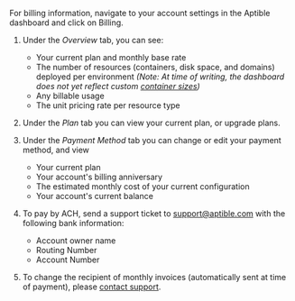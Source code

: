 For billing information, navigate to your account settings in the Aptible dashboard and click on Billing. 

1. Under the _Overview_ tab, you can see: 

    - Your current plan and monthly base rate
    - The number of resources (containers, disk space, and domains) deployed per environment  _(Note: At time of writing, the dashboard does not yet reflect custom [container sizes](https://github.com/aptible/dashboard.aptible.com/issues/516))_
    - Any billable usage
    - The unit pricing rate per resource type

2. Under the _Plan_ tab you can view your current plan, or upgrade plans.

3. Under the _Payment Method_ tab you can change or edit your payment method, and view

    - Your current plan
    - Your account's billing anniversary 
    - The estimated monthly cost of your current configuration
    - Your account's current balance

4. To pay by ACH, send a support ticket to support@aptible.com with the following bank information:

    - Account owner name 
    - Routing Number
    - Account Number

5. To change the recipient of monthly invoices (automatically sent at time of payment), please [contact support](support@aptible.com).
